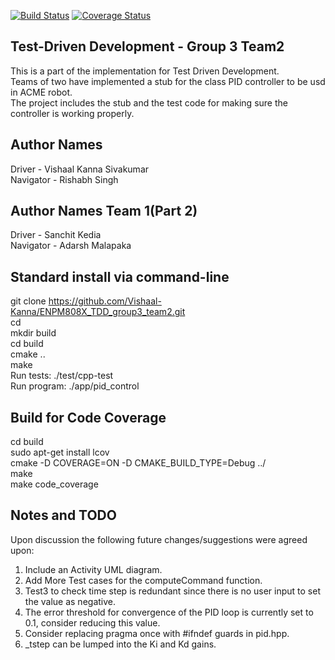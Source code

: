 
[![Build Status](https://app.travis-ci.com/Vishaal-Kanna/ENPM808X_TDD_group3_team2.svg?branch=main)](https://app.travis-ci.com/Vishaal-Kanna/ENPM808X_TDD_group3_team2) [![Coverage Status](https://coveralls.io/repos/github/Vishaal-Kanna/ENPM808X_TDD_group3_team2/badge.png?branch=main)](https://coveralls.io/github/Vishaal-Kanna/ENPM808X_TDD_group3_team2?branch=main)

## Test-Driven Development - Group 3 Team2
This is a part of the implementation for Test Driven Development. <br /> Teams of two have implemented a stub for the class PID controller to be usd in ACME robot. <br /> The project includes the stub and the test code for making sure the controller is working properly.

## Author Names
Driver - Vishaal Kanna Sivakumar <br />
Navigator -  Rishabh Singh <br />

## Author Names Team 1(Part 2)
Driver - Sanchit Kedia <br />
Navigator -  Adarsh Malapaka <br />

## Standard install via command-line
git clone https://github.com/Vishaal-Kanna/ENPM808X_TDD_group3_team2.git <br />
cd <path to repository> <br />
mkdir build <br />
cd build <br />
cmake .. <br />
make <br />
Run tests: ./test/cpp-test <br />
Run program: ./app/pid_control <br />

## Build for Code Coverage
cd build <br />
sudo apt-get install lcov <br />
cmake -D COVERAGE=ON -D CMAKE_BUILD_TYPE=Debug ../ <br />
make <br />
make code_coverage <br />

## Notes and TODO
Upon discussion the following future changes/suggestions were agreed upon:<br />
1. Include an Activity UML diagram.<br />
2. Add More Test cases for the computeCommand function.<br />
3. Test3 to check time step is redundant since there is no user input to set the value as negative.<br />
4. The error threshold for convergence of the PID loop is currently set to 0.1, consider reducing this value.<br />
5. Consider replacing pragma once with #ifndef guards in pid.hpp.<br />
6. _tstep can be lumped into the Ki and Kd gains.<br />


